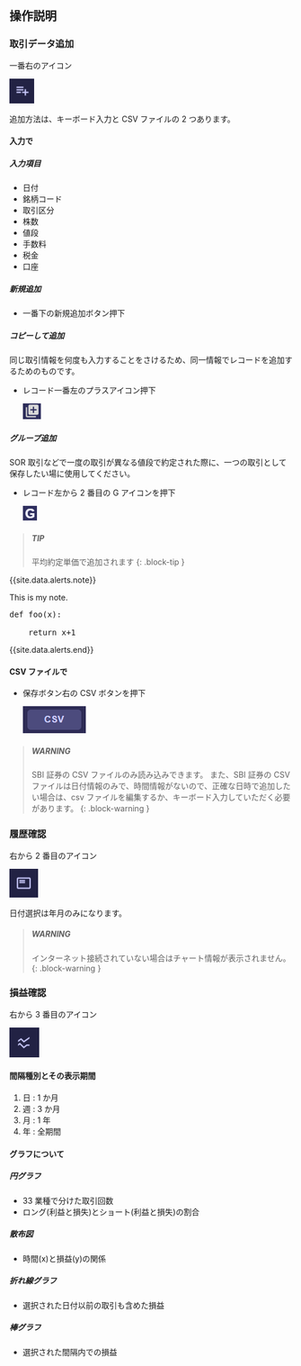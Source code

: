 ## 操作説明

### 取引データ追加

一番右のアイコン

![inputicon](./docs/inputicon.png)

追加方法は、キーボード入力と CSV ファイルの 2 つあります。

#### 入力で

##### 入力項目

- 日付
- 銘柄コード
- 取引区分
- 株数
- 値段
- 手数料
- 税金
- 口座

##### 新規追加

- 一番下の新規追加ボタン押下

##### コピーして追加

同じ取引情報を何度も入力することをさけるため、同一情報でレコードを追加するためのものです。

- レコード一番左のプラスアイコン押下

  ![コピー追加](./docs/copyplusicon.png)

##### グループ追加

SOR 取引などで一度の取引が異なる値段で約定された際に、一つの取引として保存したい場に使用してください。

- レコード左から 2 番目の G アイコンを押下

  ![グループに追加](./docs/groupplusicon.png)

> ##### TIP
>
> 平均約定単価で追加されます
> {: .block-tip }

{{site.data.alerts.note}}

<p>This is my note.</p>
<pre>
def foo(x):<br>
&nbsp;&nbsp;&nbsp;&nbsp;return x+1
</pre>

{{site.data.alerts.end}}

#### CSV ファイルで

- 保存ボタン右の CSV ボタンを押下

  ![csv追加](./docs/csvbutton.png)

> ##### WARNING
>
> SBI 証券の CSV ファイルのみ読み込みできます。
> また、SBI 証券の CSV ファイルは日付情報のみで、時間情報がないので、正確な日時で追加したい場合は、csv ファイルを編集するか、キーボード入力していただく必要があります。
> {: .block-warning }

### 履歴確認

右から 2 番目のアイコン

![historyicon](./docs/historyicon.png)

日付選択は年月のみになります。

> ##### WARNING
>
> インターネット接続されていない場合はチャート情報が表示されません。
> {: .block-warning }

### 損益確認

右から 3 番目のアイコン

![profitandlossicon](./docs/pnlicon.png)

#### 間隔種別とその表示期間

1. 日 : 1 か月
2. 週 : 3 か月
3. 月 : 1 年
4. 年 : 全期間

#### グラフについて

##### 円グラフ

- 33 業種で分けた取引回数
- ロング(利益と損失)とショート(利益と損失)の割合

##### 散布図

- 時間(x)と損益(y)の関係

##### 折れ線グラフ

- 選択された日付以前の取引も含めた損益

##### 棒グラフ

- 選択された間隔内での損益
